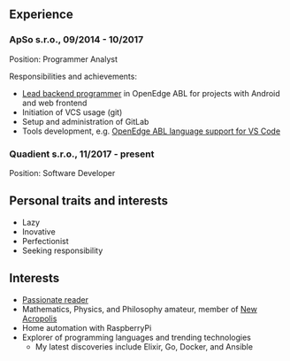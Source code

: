 ## Experience
### ApSo s.r.o., 09/2014 - 10/2017
Position: Programmer Analyst

Responsibilities and achievements:
 
 - [Lead backend programmer](https://en.wikipedia.org/wiki/Lead_programmer) in OpenEdge ABL for projects with Android and web frontend
 - Initiation of VCS usage (git)
 - Setup and administration of GitLab
 - Tools development, e.g. [OpenEdge ABL language support for VS Code](https://marketplace.visualstudio.com/items?itemName=zvg.vscode-oeabl)

### Quadient s.r.o., 11/2017 - present
Position: Software Developer

## Personal traits and interests
 - Lazy
 - Inovative
 - Perfectionist
 - Seeking responsibility

## Interests
 - [Passionate reader](https://www.goodreads.com/user/show/54880174-v-clav-sobotka)
 - Mathematics, Physics, and Philosophy amateur, member of [New Acropolis](https://www.acropolis.org/en/)
 - Home automation with RaspberryPi
 - Explorer of programming languages and trending technologies
   - My latest discoveries include Elixir, Go, Docker, and Ansible
